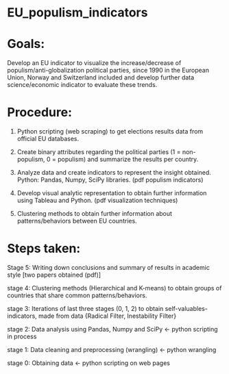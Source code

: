 # EU_populism_indicators

# Goals:
Develop an EU indicator to visualize the increase/decrease of populism/anti-globalization political parties, since 1990 in the European Union, Norway and Switzerland included and develop further data science/economic indicator to evaluate these trends. 

# Procedure:
1) Python scripting (web scraping) to get elections results data from official EU databases.

2) Create binary attributes regarding the political parties (1 = non-populism, 0 = populism) and summarize the results per country.

3) Analyze data and create indicators to represent the insight obtained. Python: Pandas, Numpy, SciPy libraries. (pdf populism indicators)

4) Develop visual analytic representation to obtain further information using Tableau and Python. (pdf visualization techniques)

5) Clustering methods to obtain further information about patterns/behaviors between EU countries.

# Steps taken:

Stage 5: Writing down conclusions and summary of results in academic style [two papers obtained (pdf)]

stage 4: Clustering methods (Hierarchical and K-means) to obtain groups of countries that share common patterns/behaviors.

stage 3: Iterations of last three stages (0, 1, 2) to obtain self-valuables-indicators, made from data {Radical Filter, Inestability Filter}

stage 2: Data analysis using Pandas, Numpy and SciPy <- python scripting in process

stage 1: Data cleaning and preprocessing (wrangling) <- python wrangling

stage 0: Obtaining data <- python scripting on web pages

